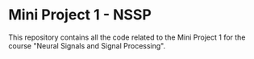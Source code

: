 # Mini Project 1 - NSSP

This repository contains all the code related to the Mini Project 1 for the course "Neural Signals and Signal Processing".